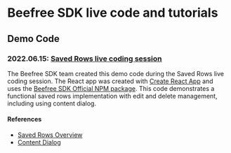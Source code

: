 # Beefree SDK live code and tutorials

## Demo Code

### 2022.06.15: [Saved Rows live coding session](https://app.livestorm.co/p/b5682099-3a7c-48fb-8eae-4947b8fdbf93)

The Beefree SDK team created this demo code during the Saved Rows live coding session. The React app was created with [Create React App](https://create-react-app.dev/) and uses the [Beefree SDK Official NPM package](https://www.npmjs.com/package/@mailupinc/bee-plugin). This code demonstrates a functional saved rows implementation with edit and delete management, including using content dialog.

#### References
 - [Saved Rows Overview](https://docs.beefree.io/save-rows/)
 - [Content Dialog](https://docs.beefree.io/content-dialog/#save-rows)
